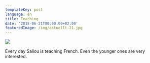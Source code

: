 ```yaml
---
templateKey: post
language: en
title: Teaching
date: '2018-06-21T00:00:00+02:00'
featuredImage: /img/aktuellt-21.jpg
---
```

![](/img/aktuellt-21.jpg)

Every day Saliou is teaching French. Even the younger ones are very interested.
